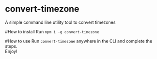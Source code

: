 # convert-timezone
A simple command line utility tool to convert timezones

#How to install
Run `npm i -g convert-timezone`

#How to use
Run `convert-timezone` anywhere in the CLI and complete the steps.<br>
Enjoy!
